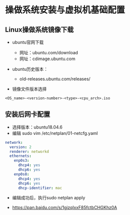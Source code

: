 # 操做系统安装与虚拟机基础配置
## Linux操做系统镜像下载
- ubuntu官网下载
  - 网址：ubuntu.com/download
  - 网址：cdimage.ubuntu.com
  
- ubuntu历史版本：
  - old-releases.ubuntu.com/releases/

- 镜像文件版本选择
```
<OS_name>-<version-number>-<type>-<cpu_arch>.iso
```

## 安装后网卡配置
- 选择版本：ubuntu18.04.6
- 编辑 sudo vim /etc/netplan/01-netcfg.yaml
```yaml
network:
  version: 2
  renderer: networkd
  ethernets:
    enp0s3:
      dhcp4: yes
      dhcp6: yes
    enp0s8:
      dhcp4: yes
      dhcp6: yes
      dhcp-identifier: mac
```
- 编辑成功后，执行sudo netplan apply


- https://pan.baidu.com/s/1gjzqIxxF85fctbCHGKhz0A